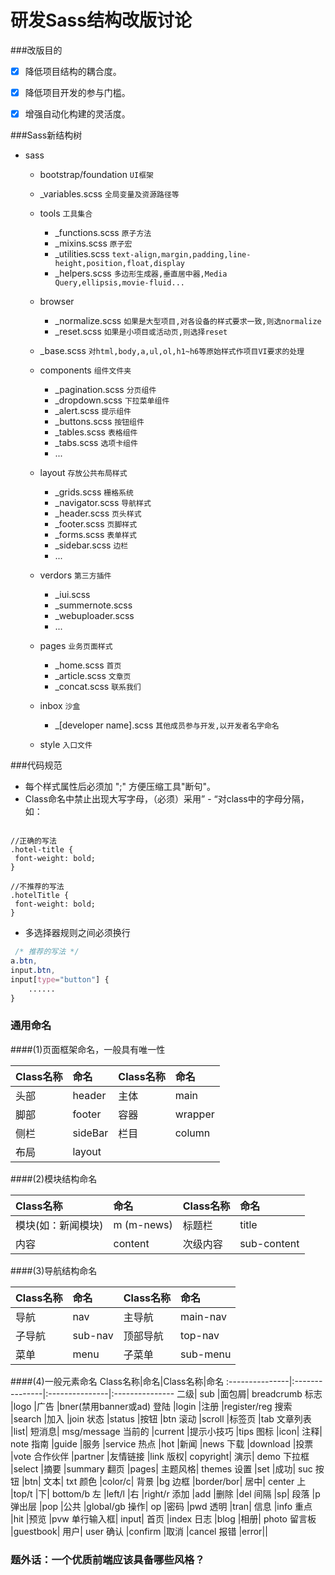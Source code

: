 <style type="text/css">
body{
	width: 800px;
}
</style>
研发Sass结构改版讨论
============


###改版目的
- [x] 降低项目结构的耦合度。
- [x] 降低项目开发的参与门槛。
- [x] 增强自动化构建的灵活度。


###Sass新结构树

* sass
	* bootstrap/foundation 							`UI框架`

	* _variables.scss 		  						`全局变量及资源路径等`

	* tools											`工具集合`
		* _functions.scss   						`原子方法`
		* _mixins.scss      						`原子宏`
		* _utilities.scss   						`text-align,margin,padding,line-height,position,float,display`
		* _helpers.scss      						`多边形生成器,垂直居中器,Media Query,ellipsis,movie-fluid...`

	* browser
		* _normalize.scss   						`如果是大型项目,对各设备的样式要求一致,则选normalize`
		* _reset.scss		  						`如果是小项目或活动页,则选择reset`

	* _base.scss            						`对html,body,a,ul,ol,h1~h6等原始样式作项目VI要求的处理`

	* components      								`组件文件夹`
		* _pagination.scss                          `分页组件`
		* _dropdown.scss                            `下拉菜单组件`
		* _alert.scss                               `提示组件`
		* _buttons.scss	  							`按钮组件`
		* _tables.scss	  							`表格组件`
		* _tabs.scss                                `选项卡组件`
		* ...

	* layout										`存放公共布局样式`
		* _grids.scss        						`栅格系统`
		* _navigator.scss							`导航样式`
		* _header.scss 								`页头样式`
		* _footer.scss 								`页脚样式`
		* _forms.scss		  						`表单样式`
		* _sidebar.scss 							`边栏`
		* ...

	* verdors		  								`第三方插件`
		* _iui.scss
		* _summernote.scss
		* _webuploader.scss
		* ...

	* pages           								`业务页面样式`
		* _home.scss                                `首页`
		* _article.scss                             `文章页`
		* _concat.scss                              `联系我们`

	* inbox                                         `沙盒`
		* _[developer name].scss 					`其他成员参与开发,以开发者名字命名`

	* style           								`入口文件`


###代码规范

* 每个样式属性后必须加 ";" 方便压缩工具"断句"。
* Class命名中禁止出现大写字母，（必须）采用” - “对class中的字母分隔，如：

```

//正确的写法
.hotel-title {
 font-weight: bold;
}

//不推荐的写法
.hotelTitle {
 font-weight: bold;
}

```

* 多选择器规则之间必须换行


 ```css
  /* 推荐的写法 */
 a.btn,
 input.btn,
 input[type="button"] {
     ......
 }
 ```




### 通用命名

####(1)页面框架命名，一般具有唯一性

Class名称|命名|Class名称	|命名
:---------------|:---------------|:---------------|:---------------
头部|header|主体|	main
脚部|footer|容器|wrapper
侧栏|sideBar|栏目|column
布局|layout|||

####(2)模块结构命名

Class名称|命名|Class名称|命名
:---------------|:---------------|:---------------|:---------------
模块(如：新闻模块)	|m (m-news)	|标题栏	|title
内容	|content	|次级内容	|sub-content


####(3)导航结构命名

Class名称|命名|Class名称|命名
:---------------|:---------------|:---------------|:---------------
导航	|nav	|主导航	|main-nav
子导航|	sub-nav	|顶部导航	|top-nav
菜单	|menu	|子菜单	|sub-menu


####(4)一般元素命名
Class名称|命名|Class名称|命名
:---------------|:---------------|:---------------|:---------------
二级|	sub	|面包屑|	breadcrumb
标志	|logo	|广告	|bner(禁用banner或ad)
登陆	|login	|注册	|register/reg
搜索	|search	|加入	|join
状态	|status	|按钮	|btn
滚动	|scroll	|标签页	|tab
文章列表	|list|	短消息|	msg/message
当前的	|current	|提示小技巧	|tips
图标	|icon|	注释|	note
指南	|guide	|服务	|service
热点	|hot	|新闻	|news
下载	|download	|投票	|vote
合作伙伴	|partner	|友情链接	|link
版权|	copyright|	演示|	demo
下拉框	|select	|摘要	|summary
翻页	|pages|	主题风格|	themes
设置	|set	|成功|	suc
按钮	|btn|	文本|	txt
颜色	|color/c|	背景	|bg
边框	|border/bor|	居中|	center
上	|top/t	|下|	bottom/b
左	|left/l	|右	|right/r
添加	|add	|删除	|del
间隔	|sp|	段落	|p
弹出层	|pop	|公共	|global/gb
操作|	op	|密码	|pwd
透明	|tran|	信息	|info
重点	|hit	|预览	|pvw
单行输入框|	input|	首页	|index
日志	|blog	|相册|	photo
留言板	|guestbook|	用户|	user
确认	|confirm	|取消	|cancel
报错	|error||


### 题外话：一个优质前端应该具备哪些风格？
